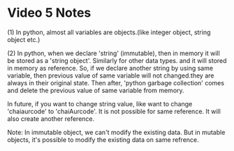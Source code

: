 # Video 5 Notes
(1) In python, almost all variables are objects.(like integer object, string object etc.)

(2) In python, when we declare 'string' (immutable), then in memory it will be stored as a 'string object'. Similarly for other 
data types. and it will stored in memory as reference. So, if we declare another string by using same variable, then previous value of
same variable will not changed.they are always in their original state. Then after, 'python garbage collection' comes and delete
the previous value of same variable from memory.

In future, if you want to change string value, like want to change 'chaiaurcode' to 'chaiAurcode'. It is not possible for same reference.
It will also create another reference.

Note:
In immutable object, we can't modify the existing data. But in mutable objects, it's possible to modify the existing data on same refrence.


